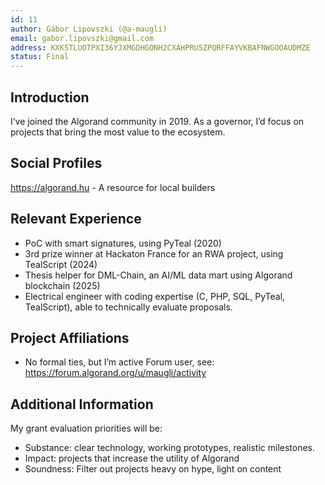 ```yaml
---
id: 11
author: Gábor Lipovszki (@a-maugli)
email: gabor.lipovszki@gmail.com
address: KXK5TLUOTPXI36YJXMGDHGONH2CXAHPRU5ZPQRFFAYVKBAFNWGOOAUDMZE
status: Final
---
```


## Introduction

I’ve joined the Algorand community in 2019. As a governor, I’d focus 
on projects that bring the most value to the ecosystem.

## Social Profiles

https://algorand.hu - A resource for local builders

## Relevant Experience

- PoC with smart signatures, using PyTeal (2020)
- 3rd prize winner at Hackaton France for an RWA project, using TealScript (2024)
- Thesis helper for DML-Chain, an AI/ML data mart using Algorand blockchain (2025)
- Electrical engineer with coding expertise (C, PHP, SQL, PyTeal, TealScript), able to technically evaluate proposals.

## Project Affiliations

- No formal ties, but I’m active Forum user, see: https://forum.algorand.org/u/maugli/activity

## Additional Information

My grant evaluation priorities will be:
- Substance: clear technology, working prototypes, realistic milestones.
- Impact: projects that increase the utility of Algorand
- Soundness: Filter out projects heavy on hype, light on content